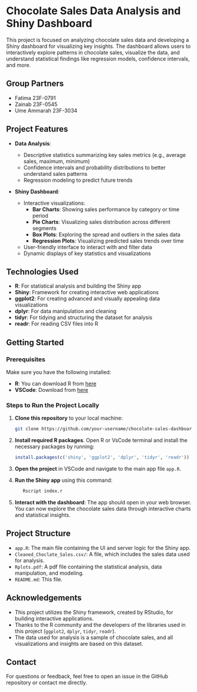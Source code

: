 
# Chocolate Sales Data Analysis and Shiny Dashboard

This project is focused on analyzing chocolate sales data and developing a Shiny dashboard for visualizing key insights. The dashboard allows users to interactively explore patterns in chocolate sales, visualize the data, and understand statistical findings like regression models, confidence intervals, and more.

## Group Partners
- Fatima 23F-0791
- Zainab 23F-0545
- Ume Ammarah 23F-3034


## Project Features

- **Data Analysis**:
  - Descriptive statistics summarizing key sales metrics (e.g., average sales, maximum, minimum)
  - Confidence intervals and probability distributions to better understand sales patterns
  - Regression modeling to predict future trends

- **Shiny Dashboard**:
  - Interactive visualizations:
    - **Bar Charts**: Showing sales performance by category or time period
    - **Pie Charts**: Visualizing sales distribution across different segments
    - **Box Plots**: Exploring the spread and outliers in the sales data
    - **Regression Plots**: Visualizing predicted sales trends over time
  - User-friendly interface to interact with and filter data
  - Dynamic displays of key statistics and visualizations

## Technologies Used

- **R**: For statistical analysis and building the Shiny app
- **Shiny**: Framework for creating interactive web applications
- **ggplot2**: For creating advanced and visually appealing data visualizations
- **dplyr**: For data manipulation and cleaning
- **tidyr**: For tidying and structuring the dataset for analysis
- **readr**: For reading CSV files into R

## Getting Started

### Prerequisites

Make sure you have the following installed:

- **R**: You can download R from [here](https://cran.r-project.org/)
- **VSCode**: Download from [here](https://code.visualstudio.com/)

### Steps to Run the Project Locally

1. **Clone this repository** to your local machine:

   ```bash
   git clone https://github.com/your-username/chocolate-sales-dashboard.git
   ```

2. **Install required R packages**. Open R or VsCode terminal and install the necessary packages by running:

   ```R
   install.packages(c('shiny', 'ggplot2', 'dplyr', 'tidyr', 'readr'))
   ```

3. **Open the project** in VSCode and navigate to the main app file `app.R`.

4. **Run the Shiny app** using this command:

   ```R
      Rscript index.r
   ```

5. **Interact with the dashboard**: The app should open in your web browser. You can now explore the chocolate sales data through interactive charts and statistical insights.

## Project Structure

- `app.R`: The main file containing the UI and server logic for the Shiny app.
- `Cleaned_Choclate_Sales.csv/`: A file, which includes the sales data used for analysis.
- `Rplots.pdf`: A pdf file containing the statistical analysis, data manipulation, and modeling.
- `README.md`: This file.


## Acknowledgements

- This project utilizes the Shiny framework, created by RStudio, for building interactive applications.
- Thanks to the R community and the developers of the libraries used in this project (`ggplot2`, `dplyr`, `tidyr`, `readr`).
- The data used for analysis is a sample of chocolate sales, and all visualizations and insights are based on this dataset.

## Contact

For questions or feedback, feel free to open an issue in the GitHub repository or contact me directly.


